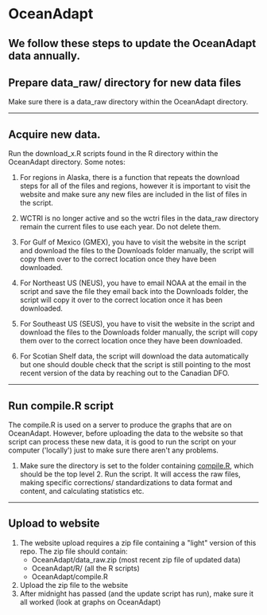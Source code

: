 # OceanAdapt

We follow these steps to update the OceanAdapt data annually.
---
## Prepare data_raw/ directory for new data files ###
Make sure there is a data_raw directory within the OceanAdapt directory.

---
## Acquire new data.  ###
Run the download_x.R scripts found in the R directory within the OceanAdapt directory.  Some notes:
1. For regions in Alaska, there is a function that repeats the download steps for all of the files and regions, however it is important to visit the website and make sure any new files are included in the list of files in the script.

2. WCTRI is no longer active and so the wctri files in the data_raw directory remain the current files to use each year.  Do not delete them.

3. For Gulf of Mexico (GMEX), you have to visit the website in the script and download the files to the Downloads folder manually, the script will copy them over to the correct location once they have been downloaded.

4. For Northeast US (NEUS), you have to email NOAA at the email in the script and save the file they email back into the Downloads folder, the script will copy it over to the correct location once it has been downloaded.

5. For Southeast US (SEUS), you have to visit the website in the script and download the files to the Downloads folder manually, the script will copy them over to the correct location once they have been downloaded.

6. For Scotian Shelf data, the script will download the data automatically but one should double check that the script is still pointing to the most recent version of the data by reaching out to the Canadian DFO.
---
## Run compile.R script ###
The compile.R is used on a server to produce the graphs that are on OceanAdapt. However, before uploading the data to the website so that script can process these new data, it is good to run the script on your computer ('locally') just to make sure there aren't any problems.
   1. Make sure the directory is set to the folder containing [compile.R](https://github.com/mpinsky/OceanAdapt/blob/master/compile.R), which should be the top level
    2. Run the script. It will access the raw files, making specific corrections/ standardizations to data format and content, and calculating statistics etc.
---
## Upload to website ###
   1. The website upload requires a zip file containing a "light" version of this repo. The zip file should contain:
      * OceanAdapt/data_raw.zip (most recent zip file of updated data)
      * OceanAdapt/R/ (all the R scripts)
      * OceanAdapt/compile.R
   3. Upload the zip file to the website
   4. After midnight has passed (and the update script has run), make sure it all worked (look at graphs on OceanAdapt)
